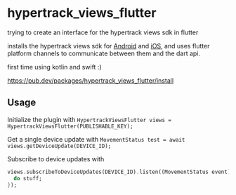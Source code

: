 # hypertrack_views_flutter

trying to create an interface for the hypertrack views sdk in flutter

installs the hypertrack views sdk for [Android](https://github.com/hypertrack/views-android) and [iOS](https://github.com/hypertrack/views-ios), and uses flutter platform channels to communicate between them and the dart api.

first time using kotlin and swift :)

https://pub.dev/packages/hypertrack_views_flutter/install

## Usage

Initialize the plugin with `HypertrackViewsFlutter views = HypertrackViewsFlutter(PUBLISHABLE_KEY);`

Get a single device update with `MovementStatus test = await views.getDeviceUpdate(DEVICE_ID);`

Subscribe to device updates with 
```dart
views.subscribeToDeviceUpdates(DEVICE_ID).listen((MovementStatus event) {
  do stuff;
});
```
